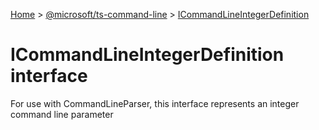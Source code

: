 [Home](./index) &gt; [@microsoft/ts-command-line](./ts-command-line.md) &gt; [ICommandLineIntegerDefinition](./ts-command-line.icommandlineintegerdefinition.md)

# ICommandLineIntegerDefinition interface

For use with CommandLineParser, this interface represents an integer command line parameter
